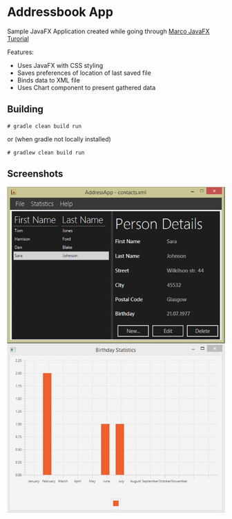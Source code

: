 # Addressbook App

Sample JavaFX Application created while going through [Marco JavaFX Turorial](http://code.makery.ch/library/javafx-8-tutorial)

Features:

* Uses JavaFX with CSS styling
* Saves preferences of location of last saved file
* Binds data to XML file
* Uses Chart component to present gathered data

## Building

```
# gradle clean build run
```

or (when gradle not locally installed)

```
# gradlew clean build run
```

## Screenshots

![screen1][screen-main]
![screen2][screen-stats]

[screen-main]: https://github.com/tjago/javafx-addressbook/raw/master/media/screenshots/main-window.jpg "JavaFX Chart"
[screen-stats]: https://github.com/tjago/javafx-addressbook/raw/master/media/screenshots/statistics-window.jpg "App Interface"
